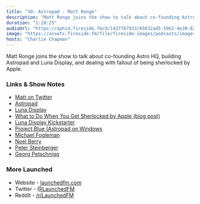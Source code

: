 ```yaml
---
title: "30: Astropad - Matt Ronge"
description: "Matt Ronge joins the show to talk about co-founding Astro HQ, building Astropad and Luna Display, and dealing with fallout of being sherlocked by Apple."
duration: "1:20:25"
audioUrl: "https://aphid.fireside.fm/d/1437767933/65632ad5-59b2-4e30-82d1-13845dce07dd/55612b66-bd95-4603-86a9-902964ab5f78.mp3"
image: "https://assets.fireside.fm/file/fireside-images/podcasts/images/6/65632ad5-59b2-4e30-82d1-13845dce07dd/episodes/5/55612b66-bd95-4603-86a9-902964ab5f78/cover.jpg?v=1"
hosts: "Charlie Chapman"
---
```


<p>Matt Ronge joins the show to talk about co-founding Astro HQ, building Astropad and Luna Display, and dealing with fallout of being sherlocked by Apple.</p>

<h3>Links &amp; Show Notes</h3>

<ul>
<li><a href="https://twitter.com/mronge" rel="nofollow">Matt on Twitter</a></li>
<li><a href="https://astropad.com" rel="nofollow">Astropad</a></li>
<li><a href="https://astropad.com/product/lunadisplay/" rel="nofollow">Luna Display</a></li>
<li><a href="https://astropad.com/sherlocked-by-apple/" rel="nofollow">What to Do When You Get Sherlocked by Apple (blog post)</a></li>
<li><a href="https://www.kickstarter.com/projects/767721702/luna-display" rel="nofollow">Luna Display Kickstarter</a></li>
<li><a href="https://astropad.com/projectblue/" rel="nofollow">Project Blue (Astropad on Windows</a></li>
<li><a href="https://twitter.com/FogleBird" rel="nofollow">Michael Fogleman</a></li>
<li><a href="https://twitter.com/NoelFB" rel="nofollow">Noel Berry</a></li>
<li><a href="https://twitter.com/steipete" rel="nofollow">Peter Steinberger</a></li>
<li><a href="https://twitter.com/georgpetschnigg" rel="nofollow">Georg Petschnigg</a></li>
</ul>

<h3>More Launched</h3>

<ul>
<li>Website - <a href="https://launchedfm.com" rel="nofollow">launchedfm.com</a></li>
<li>Twitter - <a href="https://twitter.com/launchedfm" rel="nofollow">@LaunchedFM</a></li>
<li>Reddit - <a href="https://www.reddit.com/r/LaunchedFM/" rel="nofollow">/r/LaunchedFM</a></li>
</ul>
